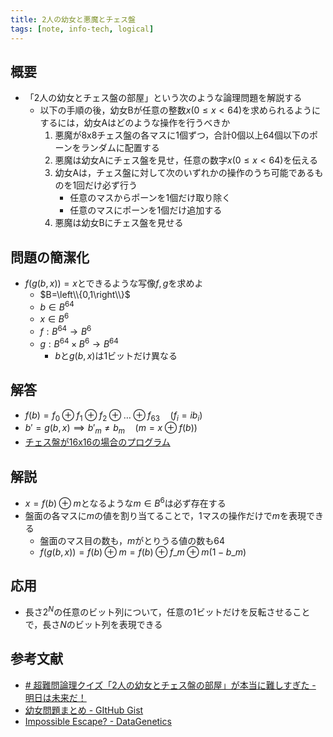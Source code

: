 ```yaml
---
title: 2人の幼女と悪魔とチェス盤
tags: [note, info-tech, logical]
---
```


## 概要
- 「2人の幼女とチェス盤の部屋」という次のような論理問題を解説する
	- 以下の手順の後，幼女Bが任意の整数$x\left(0\leq x<64\right)$を求められるようにするには，幼女Aはどのような操作を行うべきか
		1. 悪魔が8x8チェス盤の各マスに1個ずつ，合計0個以上64個以下のポーンをランダムに配置する
		2. 悪魔は幼女Aにチェス盤を見せ，任意の数字$x\left(0\leq x<64\right)$を伝える
		3. 幼女Aは，チェス盤に対して次のいずれかの操作のうち可能であるものを1回だけ必ず行う
			- 任意のマスからポーンを1個だけ取り除く
			- 任意のマスにポーンを1個だけ追加する
		4. 悪魔は幼女Bにチェス盤を見せる

## 問題の簡潔化
- $f(g(b,x))=x$とできるような写像$f,g$を求めよ
	- $B=\left\\{0,1\right\\}$
	- $b\in B^{64}$
	- $x\in B^6$
	- $f: B^{64} \rightarrow B^6$
	- $g: B^{64} \times B^6\rightarrow B^{64}$
		- $b$と$g(b,x)$は1ビットだけ異なる

## 解答
- $f(b)=f_0\oplus f_1\oplus f_2 \oplus \dots \oplus f_{63} \quad\left(f_i=i b_i\right)$
- $b'=g(b,x) \implies b'_m \neq b_m\quad\left(m=x\oplus f(b)\right)$
- [チェス盤が16x16の場合のプログラム](https://wandbox.org/permlink/XLo1pGURvrU4Y4Jj)

## 解説
- $x=f(b)\oplus m$となるような$m\in B^6$は必ず存在する
- 盤面の各マスに$m$の値を割り当てることで，1マスの操作だけで$m$を表現できる
	- 盤面のマス目の数も，$m$がとりうる値の数も64
	- $f(g(b,x))=f(b)\oplus m=f(b)\oplus f\_m\oplus m(1-b\_m)$

## 応用
- 長さ$2^N$の任意のビット列について，任意の1ビットだけを反転させることで，長さ$N$のビット列を表現できる

## 参考文献
- [# 超難問論理クイズ「2人の幼女とチェス盤の部屋」が本当に難しすぎた - 明日は未来だ！](https://sist8.com/chess2you)
- [幼女問題まとめ - GItHub Gist](https://gist.github.com/catupper/5678658)
- [Impossible Escape? - DataGenetics](http://datagenetics.com/blog/december12014/index.html)